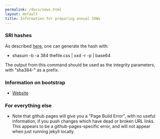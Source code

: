 ```yaml
---
permalink: /docs/sows.html
layout: default
title: Information for preparing annual SOWs
---
```


### SRI hashes

  As described [here](https://developer.mozilla.org/en-US/docs/Web/Security/Subresource_Integrity), one can generate the hash with:

  * shasum -b -a 384 thefile.css  \| xxd -r -p \| base64

The output from this command should be used as the integrity parameters,
with "sha384-" as a prefix.

### Information on bootstrap

  * [Website](https://getbootstrap.com/)

### For everything else

  * Note that github pages will give you a "Page Build Error", with no useful information, if you push changes which have dead or broken URL links. This appears to be a github-pages-specific error, and will not appear when just running jekyll locally.
